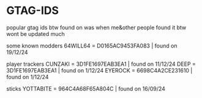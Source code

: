# GTAG-IDS
popular gtag ids
btw found on was when me&other people found it
btw wont be updated much

some known modders
64WILL64 = D0165AC9453FA083 | found on 19/12/24


player trackers
CUNZAKI = 3D1FE1697EAB3EA1 | found on 11/12/24
DEEP = 3D1FE1697EAB3EA1 | found on 1/12/24
EYEROCK = 6698C4A2CE231610 | found on 1/12/24

sticks
YOTTABITE = 964C4A68F65A804C | found on 16/09/24
